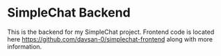 # SimpleChat Backend
This is the backend for my SimpleChat project. Frontend code is located here https://github.com/davsan-0/simplechat-frontend along with more information.